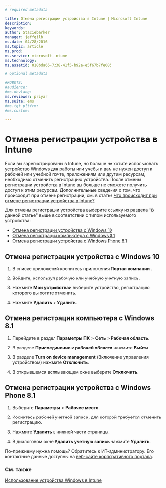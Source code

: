 ```yaml
---
# required metadata

title: Отмена регистрации устройства в Intune | Microsoft Intune
description:
keywords:
author: Staciebarker
manager: jeffgilb
ms.date: 04/28/2016
ms.topic: article
ms.prod:
ms.service: microsoft-intune
ms.technology:
ms.assetid: 018bda65-7238-41f5-b92a-e5f67b7fe085

# optional metadata

#ROBOTS:
#audience:
#ms.devlang:
ms.reviewer: priyar
ms.suite: ems
#ms.tgt_pltfrm:
#ms.custom:

---
```



# Отмена регистрации устройства в Intune

Если вы зарегистрированы в Intune, но больше не хотите использовать устройство Windows для работы или учебы и вам не нужен доступ к рабочей или учебной почте, приложениям или другим ресурсам, необходимо отменить регистрацию устройства. После отмены регистрации устройства в Intune вы больше не сможете получить доступ к этим ресурсам. Дополнительные сведения о том, что происходит при отмене регистрации, см. в статье [Что происходит при отмене регистрации устройства в Intune?](what-happens-if-you-unenroll-your-device-from-intune-windows.md)

Для отмены регистрации устройства выберите ссылку из раздела "В данной статье" выше в соответствии с типом используемого устройства:

-   [Отмена регистрации устройства с Windows 10](#unenroll-your-windows-10-device)
-   [Отмена регистрации компьютера с Windows 8.1](#unenroll-your-windows-8-1-computer)
-   [Отмена регистрации устройства с Windows Phone 8.1](#unenroll-your-windows-phone-8-1-device)

## Отмена регистрации устройства с Windows 10

1.  В списке приложений коснитесь приложения **Портал компании** .

2.  Войдите, используя рабочую или учебную учетную запись.

3.  Нажмите **Мои устройства**и выберите устройство, регистрацию которого вы хотите отменить.

4.  Нажмите **Удалить** &gt; **Удалить**.

## Отмена регистрации компьютера с Windows 8.1

1.  Перейдите в раздел **Параметры ПК** &gt; **Сеть** &gt; **Рабочая область**.

2.  В разделе **Присоединение к рабочей области** нажмите **Выйти**.

3.  В разделе **Turn on device management** (Включение управления устройством) нажмите **Отключить**.

4.  В открывшемся всплывающем окне выберите **Отключить**.

## Отмена регистрации устройства с Windows Phone 8.1

1.  Выберите **Параметры** &gt; **Рабочее место**.

2.  Коснитесь рабочей учетной записи, для которой требуется отменить регистрацию.

3.  Нажмите **Удалить** в нижней части страницы.

4.  В диалоговом окне **Удалить учетную запись** нажмите **Удалить**.

По-прежнему нужна помощь? Обратитесь к ИТ-администратору. Его контактные данные доступны на [веб-сайте корпоративного портала](http://portal.manage.microsoft.com).

### См. также
[Использование устройства Windows в Intune](using-your-windows-device-with-intune.md)

<!--HONumber=Jun16_HO2-->


